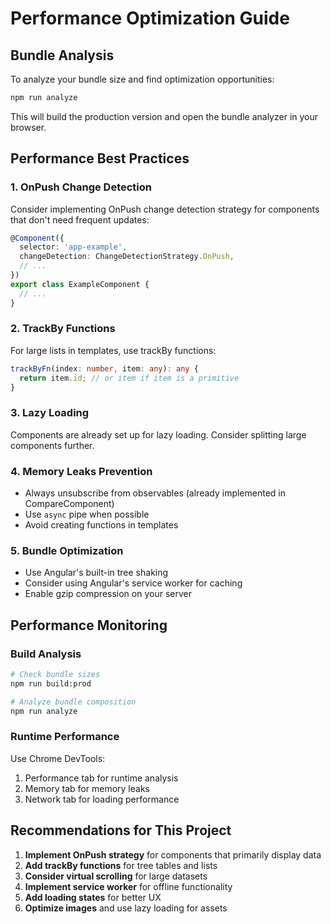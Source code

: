 # Performance Optimization Guide

## Bundle Analysis

To analyze your bundle size and find optimization opportunities:

```bash
npm run analyze
```

This will build the production version and open the bundle analyzer in your browser.

## Performance Best Practices

### 1. OnPush Change Detection

Consider implementing OnPush change detection strategy for components that don't need frequent updates:

```typescript
@Component({
  selector: 'app-example',
  changeDetection: ChangeDetectionStrategy.OnPush,
  // ...
})
export class ExampleComponent {
  // ...
}
```

### 2. TrackBy Functions

For large lists in templates, use trackBy functions:

```typescript
trackByFn(index: number, item: any): any {
  return item.id; // or item if item is a primitive
}
```

### 3. Lazy Loading

Components are already set up for lazy loading. Consider splitting large components further.

### 4. Memory Leaks Prevention

- Always unsubscribe from observables (already implemented in CompareComponent)
- Use `async` pipe when possible
- Avoid creating functions in templates

### 5. Bundle Optimization

- Use Angular's built-in tree shaking
- Consider using Angular's service worker for caching
- Enable gzip compression on your server

## Performance Monitoring

### Build Analysis

```bash
# Check bundle sizes
npm run build:prod

# Analyze bundle composition
npm run analyze
```

### Runtime Performance

Use Chrome DevTools:

1. Performance tab for runtime analysis
2. Memory tab for memory leaks
3. Network tab for loading performance

## Recommendations for This Project

1. **Implement OnPush strategy** for components that primarily display data
2. **Add trackBy functions** for tree tables and lists
3. **Consider virtual scrolling** for large datasets
4. **Implement service worker** for offline functionality
5. **Add loading states** for better UX
6. **Optimize images** and use lazy loading for assets
